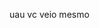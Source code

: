 uau vc veio mesmo

<!---
Melaniedosccp/Melaniedosccp is a ✨ special ✨ repository because its `README.md` (this file) appears on your GitHub profile.
You can click the Preview link to take a look at your changes.
--->
